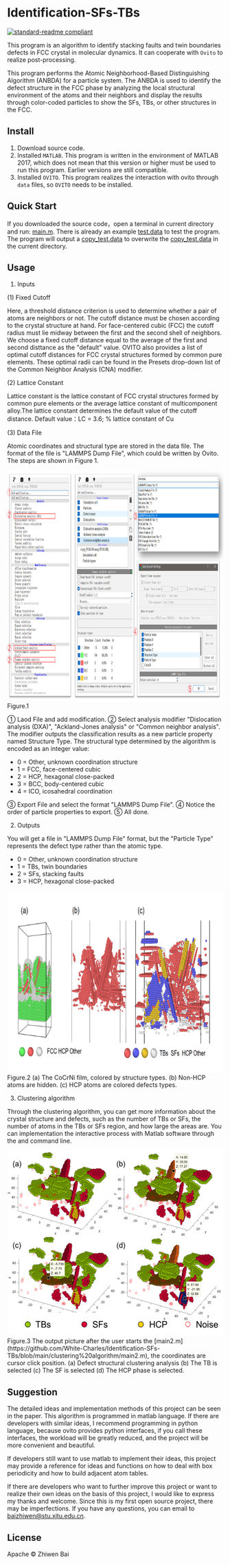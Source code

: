 # Identification-SFs-TBs
[![standard-readme compliant](https://img.shields.io/badge/readme%20style-standard-brightgreen.svg?style=flat-square)](https://github.com/RichardLitt/standard-readme)

This program is an algorithm to identify stacking faults and twin boundaries defects in FCC crystal in molecular dynamics. It can cooperate with `Ovito` to realize post-processing.

This program performs the Atomic Neighborhood-Based Distinguishing Algorithm (ANBDA) for a particle system. The ANBDA is used to identify the defect structure in the FCC phase by analyzing the local structural environment of the atoms and their neighbors and display the results through color-coded particles to show the SFs, TBs, or other structures in the FCC.

## Install
1. Download source code.
2. Installed `MATLAB`.
This program is written in the environment of MATLAB 2017, which does not mean that this version or higher must be used to run this program. Earlier versions are still compatible.
3. Installed `OVITO`.
This program realizes the interaction with ovito through `data` files, so `OVITO` needs to be installed.
  
## Quick Start
If you downloaded the source code，open a terminal in current directory and run: [main.m](main.m). There is already an example [test.data](test.data)  to test the program. The program will output a [copy_test.data](copy_test.data) to overwrite the [copy_test.data](copy_test.data) in the current directory.

## Usage
1. Inputs

(1) Fixed Cutoff

Here, a threshold distance criterion is used to determine whether a pair of atoms are neighbors or not. The cutoff distance must be chosen according to the crystal structure at hand. For face-centered cubic (FCC) the cutoff radius must lie midway between the first and the second shell of neighbors. We choose a fixed cutoff distance equal to the average of the first and second disttance as the "default" value. OVITO also provides a list of optimal cutoff distances for FCC crystal structures formed by common pure elements. These optimal radii can be found in the Presets drop-down list of the Common Neighbor Analysis (CNA) modifier.

(2) Lattice Constant

Lattice constant is the lattice constant of FCC crystal structures formed by common pure elements or the average lattice constant of multicomponent alloy.The lattice constant determines the default value of the cutoff distance.
Default value：LC = 3.6; % lattice constant of Cu

(3) Data File

Atomic coordinates and structural type are stored in the data file. The format of the file is "LAMMPS Dump File", which could be written by Ovito. The steps are shown in Figure 1.

<div align=center><img width="945" height="536" src="https://github.com/White-Charles/Identification-SFs-TBs/blob/main/Readme_picture.png"/></div>
Figure.1

① Laod File and add modification. ② Select analysis modifier "Dislocation analysis (DXA)", "Ackland-Jones analysis" or "Common neighbor analysis". The modifier outputs the classification results as a new particle property named Structure Type. The structural type determined by the algorithm is encoded as an integer value:

- 0 = Other, unknown coordination structure
- 1 = FCC, face-centered cubic
- 2 = HCP, hexagonal close-packed
- 3 = BCC, body-centered cubic
- 4 = ICO, icosahedral coordination

③ Export File and select the format "LAMMPS Dump File". ④ Notice the order of particle properties to export. ⑤ All done.

2. Outputs

You will get a file in "LAMMPS Dump File" format, but the "Particle Type" represents the defect type rather than the atomic type. 

- 0 = Other, unknown coordination structure
- 1 = TBs, twin boundaries
- 2 = SFs, stacking faults
- 3 = HCP, hexagonal close-packed
 <div align=center><img width="778" height="422" src="https://github.com/White-Charles/Identification-SFs-TBs/blob/main/Readme_picture2.png"/></div>
Figure.2 (a) The CoCrNi film, colored by structure types. (b) Non-HCP atoms are hidden. (c) HCP atoms are colored defects types.

3. Clustering algorithm

Through the clustering algorithm, you can get more information about the crystal structure and defects, such as the number of TBs or SFs, the number of atoms in the TBs or SFs region, and how large the areas are. You can implementation the interactive process with Matlab software through the  and command line.
 <div align=center><img width="528" height="431" src="https://github.com/White-Charles/Identification-SFs-TBs/blob/main/Readme_picture3.png"/></div>
Figure.3 The output picture after the user starts the [main2.m](https://github.com/White-Charles/Identification-SFs-TBs/blob/main/clustering%20algorithm/main2.m), the coordinates are cursor click position. (a) Defect structural clustering analysis (b) The TB is selected (c) The SF is selected (d) The HCP phase is selected.

## Suggestion
The detailed ideas and implementation methods of this project can be seen in the paper. This algorithm is programmed in matlab language. If there are developers with similar ideas, I recommend programming in python language, because ovito provides python interfaces, if you call these interfaces, the workload will be greatly reduced, and the project will be more convenient and beautiful.

If developers still want to use matlab to implement their ideas, this project may provide a reference for ideas and functions on how to deal with box periodicity and how to build adjacent atom tables.

If there are developers who want to further improve this project or want to realize their own ideas on the basis of this project, I would like to express my thanks and welcome. Since this is my first open source project, there may be imperfections. If you have any questions, you can email to baizhiwen@stu.xjtu.edu.cn.

## License
Apache © Zhiwen Bai
